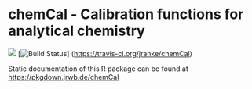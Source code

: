 # chemCal - Calibration functions for analytical chemistry

[![](https://www.r-pkg.org/badges/version/chemCal)](https://cran.r-project.org/package=chemCal)
[![Build Status](https://travis-ci.org/jranke/chemCal.svg?branch=master)]
(https://travis-ci.org/jranke/chemCal)

Static documentation of this R package can be found at
https://pkgdown.jrwb.de/chemCal
